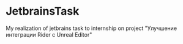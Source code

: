 # JetbrainsTask
My realization of jetbrains task to internship on project "Улучшение интеграции Rider с Unreal Editor"
